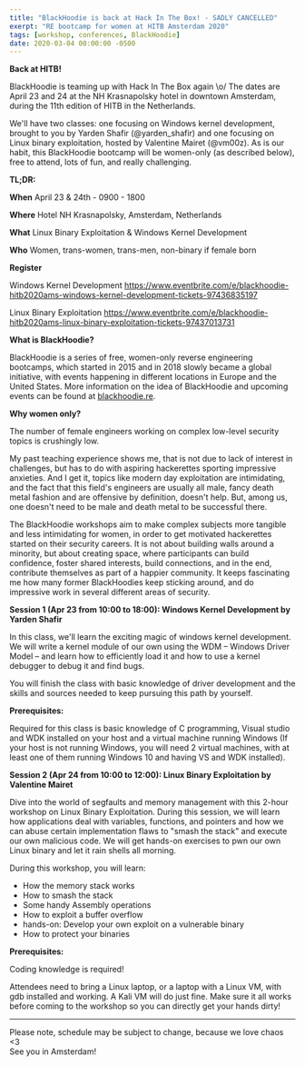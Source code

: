 ```yaml
---
title: "BlackHoodie is back at Hack In The Box! - SADLY CANCELLED"
exerpt: "RE bootcamp for women at HITB Amsterdam 2020"
tags: [workshop, conferences, BlackHoodie]
date: 2020-03-04 00:00:00 -0500
---
```



**Back at HITB!**

BlackHoodie is teaming up with Hack In The Box again \o/ The dates are April 23 and 24 at the NH Krasnapolsky hotel in downtown Amsterdam, during the 11th edition of HITB in the Netherlands.

We'll have two classes: one focusing on Windows kernel development, brought to you by Yarden Shafir (@yarden_shafir) and one focusing on Linux binary exploitation, hosted by Valentine Mairet (@vm00z). As is our habit, this BlackHoodie bootcamp will be women-only (as described below), free to attend, lots of fun, and really challenging.


**TL;DR:**

**When**		April 23 & 24th - 0900 - 1800 

**Where**		Hotel NH Krasnapolsky, Amsterdam, Netherlands

**What**	Linux Binary Exploitation & Windows Kernel Development

**Who**	Women, trans-women, trans-men, non-binary if female born

**Register**

Windows Kernel Development
https://www.eventbrite.com/e/blackhoodie-hitb2020ams-windows-kernel-development-tickets-97436835197

Linux Binary Exploitation
https://www.eventbrite.com/e/blackhoodie-hitb2020ams-linux-binary-exploitation-tickets-97437013731



**What is BlackHoodie?**

BlackHoodie is a series of free, women-only reverse engineering bootcamps, which started in 2015 and in 2018 slowly became a global initiative, with events happening in different locations in Europe and the United States. More information on the idea of BlackHoodie and upcoming events can be found at [blackhoodie.re](https://www.blackhoodie.re/).

**Why women only?**

The number of female engineers working on complex low-level security topics is crushingly low. 

My past teaching experience shows me, that is not due to lack of interest in challenges, but has to do with aspiring hackerettes sporting impressive anxieties. And I get it, topics like modern day exploitation are intimidating, and the fact that this field's engineers are usually all male, fancy death metal fashion and are offensive by definition, doesn't help. But, among us, one doesn't need to be male and death metal to be successful there. 

The BlackHoodie workshops aim to make complex subjects more tangible and less intimidating for women, in order to get motivated hackerettes started on their security careers. It is not about building walls around a minority, but about creating space, where participants can build confidence, foster shared interests, build connections, and in the end, contribute themselves as part of a happier community. It keeps fascinating me how many former BlackHoodies keep sticking around, and do impressive work in several different areas of security.


**Session 1 (Apr 23 from 10:00 to 18:00): Windows Kernel Development by Yarden Shafir**

In this class, we'll learn the exciting magic of windows kernel development. We will write a kernel module of our own using the WDM – Windows Driver Model – and learn how to efficiently load it and how to use a kernel debugger to debug it and find bugs.

You will finish the class with basic knowledge of driver development and the skills and sources needed to keep pursuing this path by yourself.

**Prerequisites:**

Required for this class is basic knowledge of C programming, Visual studio and WDK installed on your host and a virtual machine running Windows (If your host is not running Windows, you will need 2 virtual machines, with at least one of them running Windows 10 and having VS and WDK installed). 



**Session 2 (Apr 24 from 10:00 to 12:00): Linux Binary Exploitation by Valentine Mairet**

Dive into the world of segfaults and memory management with this 2-hour workshop on Linux Binary Exploitation. During this session, we will learn how applications deal with variables, functions, and pointers and how we can abuse certain implementation flaws to "smash the stack" and execute our own malicious code. We will get hands-on exercises to pwn our own Linux binary and let it rain shells all morning. 

During this workshop, you will learn:
- How the memory stack works
- How to smash the stack
- Some handy Assembly operations
- How to exploit a buffer overflow
- hands-on: Develop your own exploit on a vulnerable binary
- How to protect your binaries

**Prerequisites:**

Coding knowledge is required!

Attendees need to bring a Linux laptop, or a laptop with a Linux VM, with gdb installed and working. A Kali VM will do just fine. Make sure it all works before coming to the workshop so you can directly get your hands dirty!


__________

Please note, schedule may be subject to change, because we love chaos <3  \
See you in Amsterdam! 


<!-- Docs to Markdown version 1.0β14 -->
